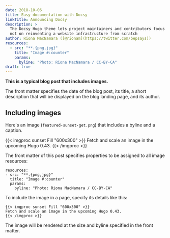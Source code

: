 ```yaml
---
date: 2018-10-06
title: Easy documentation with Docsy
linkTitle: Announcing Docsy
description: >
  The Docsy Hugo theme lets project maintainers and contributors focus on content,
  not on reinventing a website infrastructure from scratch
author: Riona MacNamara ([@rionam](https://twitter.com/bepsays))
resources:
  - src: "**.{png,jpg}"
    title: "Image #:counter"
    params:
      byline: "Photo: Riona MacNamara / CC-BY-CA"
draft: true
---
```


**This is a typical blog post that includes images.**

The front matter specifies the date of the blog post, its title, a short description that will be displayed on the blog landing page, and its author.

## Including images

Here's an image (`featured-sunset-get.png`) that includes a byline and a caption.

{{< imgproc sunset Fill "600x300" >}}
Fetch and scale an image in the upcoming Hugo 0.43.
{{< /imgproc >}}

The front matter of this post specifies properties to be assigned to all image resources:

```
resources:
- src: "**.{png,jpg}"
  title: "Image #:counter"
  params:
    byline: "Photo: Riona MacNamara / CC-BY-CA"
```

To include the image in a page, specify its details like this:

```
{{< imgproc sunset Fill "600x300" >}}
Fetch and scale an image in the upcoming Hugo 0.43.
{{< /imgproc >}}
```

The image will be rendered at the size and byline specified in the front matter.


